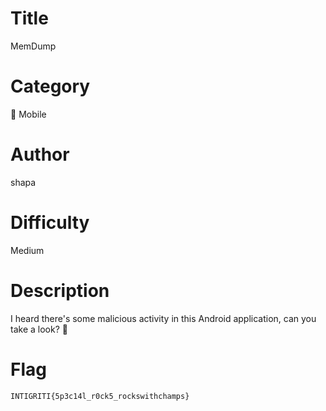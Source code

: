 # Title

MemDump

# Category

📱 Mobile

# Author

shapa

# Difficulty

Medium

# Description

I heard there's some malicious activity in this Android application, can you take a look? 📱

# Flag

`INTIGRITI{5p3c14l_r0ck5_rockswithchamps}`
